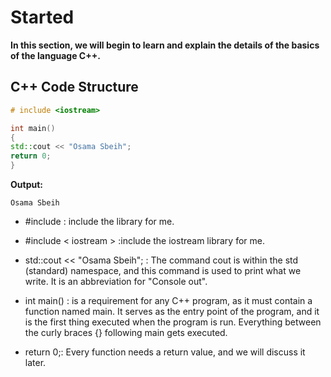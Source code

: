 # Started 
**In this section, we will begin to learn and explain the details of the basics of the language C++.**  

## C++ Code Structure  

```cpp
# include <iostream>

int main()
{
std::cout << "Osama Sbeih";
return 0;
}
```
**Output:**
```
Osama Sbeih
```
- #include : include the library for me. 

- #include < iostream > :include the iostream library for me.  

- std::cout << "Osama Sbeih"; : The command cout is within the std (standard) namespace, and this command is used to print what we write. It is an abbreviation for "Console out".  

- int main() : is a requirement for any C++ program, as it must contain a function named main. It serves as the entry point of the program, and it is the first thing executed when the program is run. Everything between the curly braces {} following main gets executed.  

- return 0;: Every function needs a return value, and we will discuss it later.  









